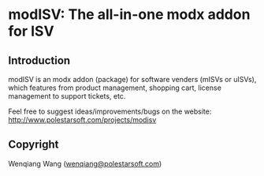 modISV: The all-in-one modx addon for ISV
=========================================

Introduction
------------

modISV is an modx addon (package) for software venders (mISVs or uISVs), which features from product management, shopping cart, license management to support tickets, etc.

Feel free to suggest ideas/improvements/bugs on the website:
http://www.polestarsoft.com/projects/modisv


Copyright
---------
Wenqiang Wang (wenqiang@polestarsoft.com)
